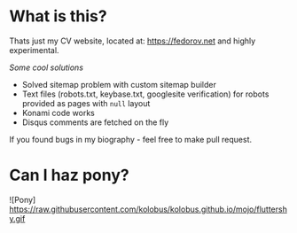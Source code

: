 # What is this?

Thats just my CV website, located at: https://fedorov.net and highly experimental.

*Some cool solutions*

- Solved sitemap problem with custom sitemap builder
- Text files (robots.txt, keybase.txt, googlesite verification) for robots provided as pages with `null` layout
- Konami code works
- Disqus comments are fetched on the fly

If you found bugs in my biography - feel free to make pull request.

# Can I haz pony?

![Pony] https://raw.githubusercontent.com/kolobus/kolobus.github.io/mojo/fluttershy.gif
